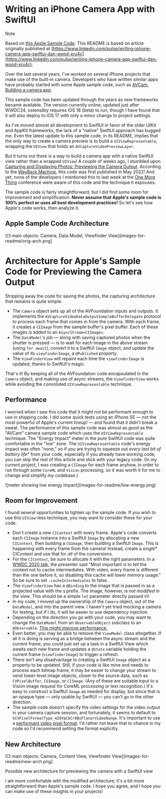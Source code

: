 # Writing an iPhone Camera App with SwiftUI

> [!NOTE]
> Based on [this Apple Sample Code](https://developer.apple.com/tutorials/sample-apps/capturingphotos-camerapreview). This README is based on article originally published at [https://www.linkedin.com/pulse/writing-iphone-camera-app-swiftui-dan-wood-xru4c](https://www.linkedin.com/pulse/writing-iphone-camera-app-swiftui-dan-wood-xru4c).

Over the last several years, I've worked on several iPhone projects that make use of the built-in camera. Developers who have written similar apps have probably started with some Apple sample code, such as [AVCam: Building a camera app](https://developer.apple.com/documentation/avfoundation/capture_setup/avcam_building_a_camera_app?trk=article-ssr-frontend-pulse_little-text-block).

This sample code has been updated through the years as new frameworks became available. The version currently online, updated just after WWDC24, ostensibly requires iOS 18 (beta) to run, though I have found that it will also deploy to iOS 17 with only a minor change to project settings.

As I've moved almost all development to SwiftUI in favor of the older UIKit and AppKit frameworks, the lack of a "native" SwiftUI approach has bugged me. Even the latest update to this sample code, in its README, implies that the only way to create a camera preview is to build a `UIViewRepresentable`, wrapping the `UIView` that holds an `AVCaptureVideoPreviewLayer`.

But it turns out there is a way to build a camera app with a native SwiftUI view rather than a wrapped `UIView`! A couple of weeks ago, I stumbled upon [Capturing and Displaying Photos: Previewing the Camera Output](https://developer.apple.com/tutorials/sample-apps/capturingphotos-camerapreview?trk=article-ssr-frontend-pulse_little-text-block). According to the [WayBack Machine](https://wayback-api.archive.org/?trk=article-ssr-frontend-pulse_little-text-block), this code was first published in May 2022! And yet, none of the developers I mentioned this to last week at the [One More Thing](http://omt-conf.com/?trk=article-ssr-frontend-pulse_little-text-block) conference were aware of this code and the technique it espouses.

The sample code is fairly straightforward, but I did find some room for improvement and simplification. **Never assume that Apple's sample code is 100% perfect or uses all best development practices!** So let's see how Apple's code works, then analyze it.

Apple Sample Code Architecture
-----------

![3 main objects: Camera, Data Model, Viewfinder View](images-for-readme/orig-arch.png]

# Architecture for Apple's Sample Code for Previewing the Camera Output

Stripping away the code for saving the photos, the capturing architecture that remains is quite simple:

*   The `Camera` object sets up all of the AVFoundation inputs and outputs. It implements the `AVCaptureVideoDataOutputSampleBufferDelegate` protocol to process each frame that comes in from the camera. With each frame, it creates a `CIImage` from the sample buffer's pixel buffer. Each of these images is added to an `AsyncStream<CIImage>`.
*   The `DataModel`'s job — along with saving captured photos when the shutter is pressed — is to wait for each image in the above stream (using `for await`), convert it to a SwiftUI `Image` object, and update the value of its `viewfinderImage`, a `@Published` property.
*   The `ViewFinderView` will repaint each time the `viewfinderImage` is updated, thanks to SwiftUI's magic.

That's it! By keeping all of the AVFoundation code encapsulated in the `Camera` object, and making use of async streams, the `ViewfinderView` works while avoiding the convoluted `UIViewRepresentable` technique.

Performance
-----------

I worried when I saw this code that it might not be performant enough to use in shipping code. I did some quick tests using an iPhone SE — not the most powerful of Apple's current lineup! — and found that it didn't break a sweat. The performance of this sample code was almost as good as the "AVCam" camera sample code which uses the `UIViewRepresentable` technique. The "Energy Impact" meter in the pure SwiftUI code was quite comfortable in the "low" zone. The `UIViewRepresentable` code's energy impact was often "none," so if you are trying to squeeze out *every last bit of battery life** from your code, especially if you already have working code, you can skip the rest of this article and stick with your legacy code. (In my current project, I was creating a `CIImage` for each frame anyhow, in order to run through some `CoreML` and `Vision` processing, so it was worth it for me to change and simplify my codebase.)

![meter showing low energy impact](images-for-readme/low-energy.png]

Room for Improvement
--------------------

I found several opportunities to tighten up the sample code. If you wish to use this `UIView`-less technique, you may want to consider these for your code.

*   Don't create a new `CIContext` with every frame. Apple's code converts each `CIImage` instance into a SwiftUI `Image` by allocating a new `CIContext`, then building a `CGImage`, then building a SwiftUI `Image`. This is happening with every frame from the camera! Instead, create a *single** CIContext and use that for *all* of the conversions.
*   For the `CIContext`, be sure to allocate it with the right parameters. In a [WWDC 2020 talk](https://developer.apple.com/videos/play/wwdc2020/10008/?trk=article-ssr-frontend-pulse_little-text-block), the presenter said "Most important is to tell the context not to cache intermediates. With video, every frame is different than the one before it, so disabling this cache will lower memory usage." So be sure to set `.cacheIntermediates` to false.
*   The `ViewfinderView` has a `@Binding` to the image that is passed in as a projected value with the `$` prefix. The image, however, is *not modified in the view*. This should be a simple `let` parameter directly passed in!
*   In my code, I moved up the ownership of the `Camera` object, out of the `DataModel`, and into the parent view. I haven't yet tried mocking a camera for testing, but if I do, it will be easier to use dependency injection.
*   Depending on the direction you go with your code, you may want to change the `DataModel` from an `ObservableObject` subclass to an `@Observable`. [This might improve performance.](https://www.avanderlee.com/swiftui/observable-macro-performance-increase-observableobject/?trk=article-ssr-frontend-pulse_little-text-block)
*   Even better, you may be able to remove the `ViewModel` class altogether. If all it is doing is serving as a bridge between the async stream and the current frame, you could just set up a task in a SwiftUI View which awaits each new frame and updates a `@State` variable holding the current frame (`viewfinderImage`) to trigger a refresh.
*   There isn't any disadvantage to creating a SwiftUI `Image` object as a property to be updated. Still, if your code is like mine and needs to process each bitmap frame, it may be easier to change your stream to vend lower-level image objects, closer to the source data, such as `CVPixelBuffer`, `CGImage`, or `CIImage`. (Any of these are suitable input to a Vision image request for CoreML processing or text recognition.) It's easy to construct a SwiftUI `Image` as needed for display, but since that is an opaque type — only usable by SwiftUI — you can't go in the other direction.
*   The sample code doesn't specify the video settings for the video output in your camera capture session, and fortunately, it seems to default to `kCVPixelFormatType_420YpCbCr8BiPlanarVideoRange`. It's important to use a [performant video pixel format](https://developer.apple.com/documentation/technotes/tn3121-selecting-a-pixel-format-for-an-avcapturevideodataoutput?trk=article-ssr-frontend-pulse_little-text-block). I'd rather not leave that to chance in my code so I'd recommend setting the format explicitly.

New Architecture
----------------

![3 main objects: Camera, Content View, Viewfinder View](images-for-readme/new-arch.png]

Possible new architecture for previewing the camera with a SwiftUI view

I am more comfortable with the modified architecture; it's a bit more straightforward than Apple's sample code. I hope you agree, and I hope you can make use of these insights in your projects!

